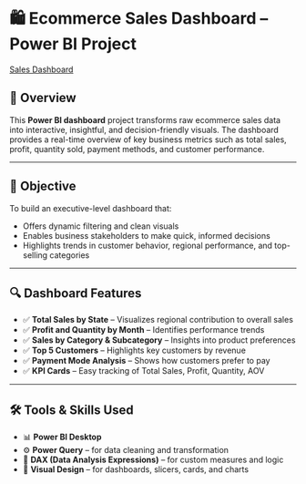 # 🛍️ Ecommerce Sales Dashboard – Power BI Project

[Sales Dashboard](<img width="1335" height="751" alt="Dashboard image" src="https://github.com/user-attachments/assets/b45a2c80-077a-43e2-a107-cfce9792c4ca" />)

## 📌 Overview

This **Power BI dashboard** project transforms raw ecommerce sales data into interactive, insightful, and decision-friendly visuals. The dashboard provides a real-time overview of key business metrics such as total sales, profit, quantity sold, payment methods, and customer performance.

---

## 🎯 Objective

To build an executive-level dashboard that:
- Offers dynamic filtering and clean visuals
- Enables business stakeholders to make quick, informed decisions
- Highlights trends in customer behavior, regional performance, and top-selling categories

---

## 🔍 Dashboard Features

- ✅ **Total Sales by State** – Visualizes regional contribution to overall sales  
- ✅ **Profit and Quantity by Month** – Identifies performance trends  
- ✅ **Sales by Category & Subcategory** – Insights into product preferences  
- ✅ **Top 5 Customers** – Highlights key customers by revenue  
- ✅ **Payment Mode Analysis** – Shows how customers prefer to pay  
- ✅ **KPI Cards** – Easy tracking of Total Sales, Profit, Quantity, AOV

---

## 🛠️ Tools & Skills Used

- 📊 **Power BI Desktop**
- ⚙️ **Power Query** – for data cleaning and transformation  
- 📐 **DAX (Data Analysis Expressions)** – for custom measures and logic  
- 🎨 **Visual Design** – for dashboards, slicers, cards, and charts  
